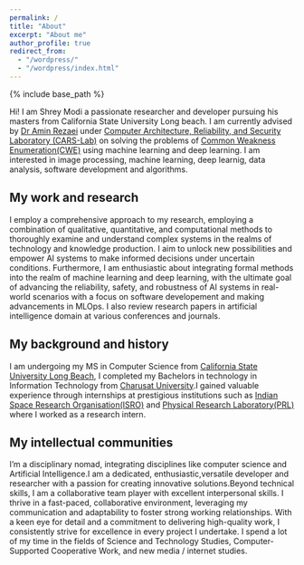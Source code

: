 ```yaml
---
permalink: /
title: "About"
excerpt: "About me"
author_profile: true
redirect_from: 
  - "/wordpress/"
  - "/wordpress/index.html"
---
```


{% include base_path %}

Hi! I am Shrey Modi a passionate researcher and developer pursuing his masters from California State University Long beach. I am currently advised by [Dr Amin Rezaei](http://aminrezaei.com/en/) under [Computer Architecture, Reliability, and Security Laboratory (CARS-Lab)](http://aminrezaei.com/en/cars-lab) on solving the problems of [Common Weakness Enumeration(CWE)](https://cwe.mitre.org/index.html) using machine learning and deep learning. I am interested in image processing, machine learning, deep learnig, data analysis, software development and algorithms.

## My work and research
I employ a comprehensive approach to my research, employing a combination of qualitative, quantitative, and computational methods to thoroughly examine and understand complex systems in the realms of technology and knowledge production.  I aim to unlock new possibilities and empower AI systems to make informed decisions under uncertain conditions. Furthermore, I am enthusiastic about integrating formal methods into the realm of machine learning and deep learning, with the ultimate goal of advancing the reliability, safety, and robustness of AI systems in real-world scenarios with a focus on software developement and making advancements in MLOps. I also review research papers in artificial intelligence domain at various conferences and journals.

## My background and history
I am undergoing my MS in Computer Science from [California State University Long Beach](https://www.csulb.edu/), I completed my Bachelors in technology in Information Technology from [Charusat University](https://www.charusat.ac.in/).I gained valuable experience through internships at prestigious institutions such as [Indian Space Research Organisation(ISRO)](https://www.isro.gov.in/) and [Physical Research Laboratory(PRL)](https://www.prl.res.in/prl-eng/) where I worked as a research intern.

## My intellectual communities
I’m a disciplinary nomad, integrating disciplines like computer science and Artificial Intelligence.I am a dedicated, enthusiastic,versatile developer and researcher  with a passion for creating innovative solutions.Beyond technical skills, I am a collaborative team player with excellent interpersonal skills. I thrive in a fast-paced, collaborative environment, leveraging my communication and adaptability to foster strong working relationships. With a keen eye for detail and a commitment to delivering high-quality work, I consistently strive for excellence in every project I undertake. I spend a lot of my time in the fields of Science and Technology Studies, Computer-Supported Cooperative Work, and new media / internet studies.

